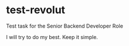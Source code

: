 # test-revolut
Test task for the Senior Backend Developer Role

I will try to do my best.
Keep it simple.
